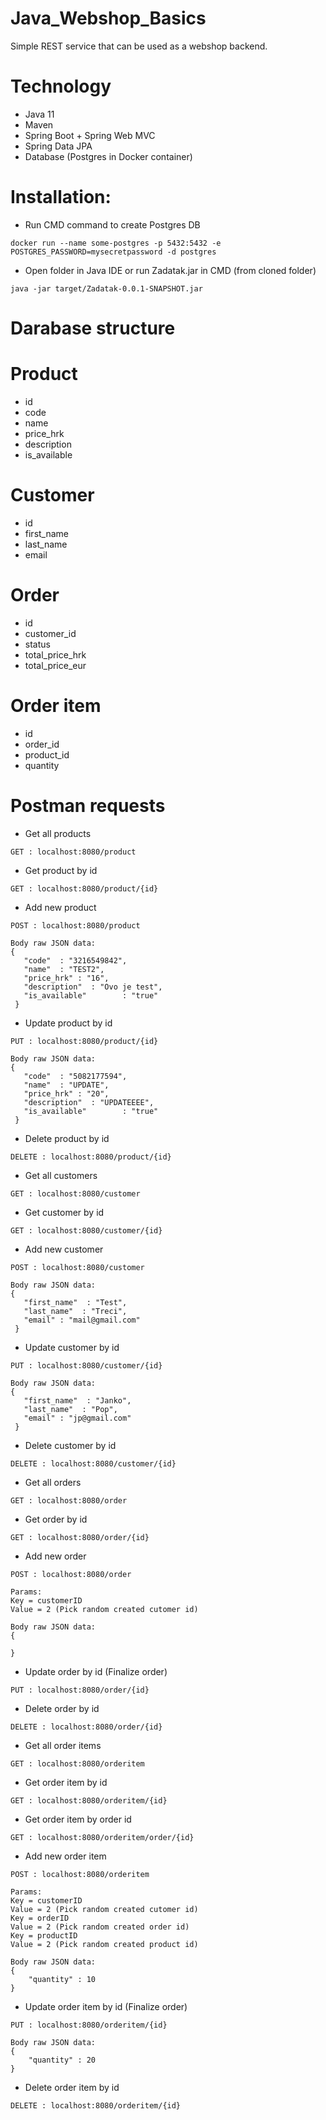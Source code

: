 # Java_Webshop_Basics

Simple REST service that can be used as a webshop backend.

# Technology
- Java 11
- Maven
- Spring Boot + Spring Web MVC
- Spring Data JPA
- Database (Postgres in Docker container)

# Installation:
- Run CMD command to create Postgres DB
```
docker run --name some-postgres -p 5432:5432 -e POSTGRES_PASSWORD=mysecretpassword -d postgres
```
- Open folder in Java IDE or run Zadatak.jar in CMD (from cloned folder)
```
java -jar target/Zadatak-0.0.1-SNAPSHOT.jar
```
# Darabase structure

# Product
- id
- code
- name
- price_hrk
- description
- is_available

# Customer
- id
- first_name
- last_name
- email

# Order
- id
- customer_id
- status
- total_price_hrk
- total_price_eur

# Order item
- id
- order_id
- product_id
- quantity

# Postman requests
- Get all products
```
GET : localhost:8080/product
```

- Get product by id
```
GET : localhost:8080/product/{id}
```

- Add new product
```
POST : localhost:8080/product

Body raw JSON data:
{  
   "code"  : "3216549842",  
   "name"  : "TEST2",  
   "price_hrk" : "16",  
   "description"  : "Ovo je test",  
   "is_available"        : "true"  
 } 
```

- Update product by id
```
PUT : localhost:8080/product/{id}

Body raw JSON data:
{  
   "code"  : "5082177594",  
   "name"  : "UPDATE",  
   "price_hrk" : "20",  
   "description"  : "UPDATEEEE",  
   "is_available"        : "true"  
 }
```

- Delete product by id
```
DELETE : localhost:8080/product/{id}
```

- Get all customers
```
GET : localhost:8080/customer
```

- Get customer by id
```
GET : localhost:8080/customer/{id}
```

- Add new customer
```
POST : localhost:8080/customer

Body raw JSON data:
{  
   "first_name"  : "Test",  
   "last_name"  : "Treci",  
   "email" : "mail@gmail.com"
 }  
```

- Update customer by id
```
PUT : localhost:8080/customer/{id}

Body raw JSON data:
{  
   "first_name"  : "Janko",  
   "last_name"  : "Pop",  
   "email" : "jp@gmail.com"
 }  
```

- Delete customer by id
```
DELETE : localhost:8080/customer/{id}
```

- Get all orders
```
GET : localhost:8080/order
```

- Get order by id
```
GET : localhost:8080/order/{id}
```

- Add new order
```
POST : localhost:8080/order

Params:
Key = customerID
Value = 2 (Pick random created cutomer id)

Body raw JSON data:
{  

}  
```

- Update order by id (Finalize order)
```
PUT : localhost:8080/order/{id}
```

- Delete order by id
```
DELETE : localhost:8080/order/{id}
```

- Get all order items
```
GET : localhost:8080/orderitem
```

- Get order item by id
```
GET : localhost:8080/orderitem/{id}
```

- Get order item by order id
```
GET : localhost:8080/orderitem/order/{id}
```

- Add new order item
```
POST : localhost:8080/orderitem

Params:
Key = customerID
Value = 2 (Pick random created cutomer id)
Key = orderID
Value = 2 (Pick random created order id)
Key = productID
Value = 2 (Pick random created product id)

Body raw JSON data:
{
    "quantity" : 10
} 
```

- Update order item by id (Finalize order)
```
PUT : localhost:8080/orderitem/{id}

Body raw JSON data:
{
    "quantity" : 20
}
```

- Delete order item by id
```
DELETE : localhost:8080/orderitem/{id}
```
